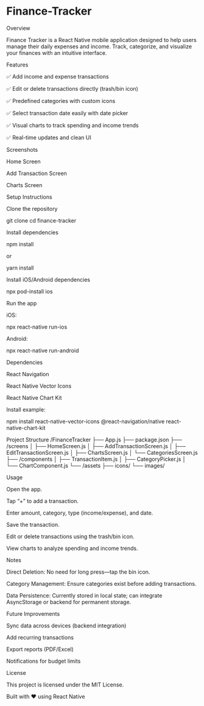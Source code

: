 # Finance-Tracker
Overview

Finance Tracker is a React Native mobile application designed to help users manage their daily expenses and income. Track, categorize, and visualize your finances with an intuitive interface.

Features

✅ Add income and expense transactions

✅ Edit or delete transactions directly (trash/bin icon)

✅ Predefined categories with custom icons

✅ Select transaction date easily with date picker

✅ Visual charts to track spending and income trends

✅ Real-time updates and clean UI

Screenshots

Home Screen


Add Transaction Screen


Charts Screen


Setup Instructions

Clone the repository

git clone <your-repo-url>
cd finance-tracker


Install dependencies

npm install


or

yarn install


Install iOS/Android dependencies

npx pod-install ios


Run the app

iOS:

npx react-native run-ios


Android:

npx react-native run-android

Dependencies

React Navigation

React Native Vector Icons

React Native Chart Kit

Install example:

npm install react-native-vector-icons @react-navigation/native react-native-chart-kit

Project Structure
/FinanceTracker
  ├── App.js
  ├── package.json
  ├── /screens
  │     ├── HomeScreen.js
  │     ├── AddTransactionScreen.js
  │     ├── EditTransactionScreen.js
  │     ├── ChartsScreen.js
  │     └── CategoriesScreen.js
  ├── /components
  │     ├── TransactionItem.js
  │     ├── CategoryPicker.js
  │     └── ChartComponent.js
  └── /assets
        ├── icons/
        └── images/

Usage

Open the app.

Tap “+” to add a transaction.

Enter amount, category, type (income/expense), and date.

Save the transaction.

Edit or delete transactions using the trash/bin icon.

View charts to analyze spending and income trends.

Notes

Direct Deletion: No need for long press—tap the bin icon.

Category Management: Ensure categories exist before adding transactions.

Data Persistence: Currently stored in local state; can integrate AsyncStorage or backend for permanent storage.

Future Improvements

Sync data across devices (backend integration)

Add recurring transactions

Export reports (PDF/Excel)

Notifications for budget limits

License

This project is licensed under the MIT License.

Built with ❤️ using React Native
